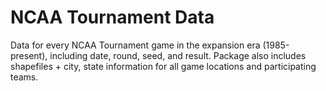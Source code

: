 # NCAA Tournament Data
Data for every NCAA Tournament game in the expansion era (1985-present), including date, round, seed, and result. Package also includes shapefiles + city, state information for all game locations and participating teams.
